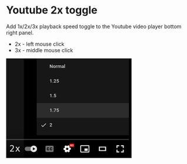 # Youtube 2x toggle

Add 1x/2x/3x playback speed toggle to the Youtube video player bottom right panel.

- 2x - left mouse click
- 3x - middle mouse click

![](screenshot.webp)
